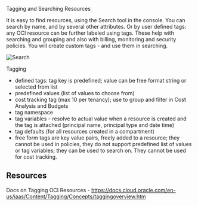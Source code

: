 Tagging and Searching Resources

It is easy to find resources, using the Search tool in the console. You can search by name, and by several other attributes. Or by user defined tags: any OCI resource can be further labeled using tags. These help with searching and grouping and also with billing, monitoring and security policies. You will create custom tags - and use them in searching. 

![Search](/RedExpertAlliance/courses/oci-course/introduction-to-oci/assets/oci-intro-search.png)

Tagging

- defined tags: tag key is predefined; value can be free format string or selected from list
- predefined values (list of values to choose from)
- cost tracking tag (max 10 per tenancy); use to group and filter in Cost Analysis and Budgets
- tag namespace
- tag variables - resolve to actual value when a resource is created and the tag is attached (principal name, principal type and date time)
- tag defaults (for all resources created in a compartment)
- free form tags are key value pairs, freely added to a resource; they cannot be used in policies, they do not support predefined list of values or tag variables; they can be used to search on. They cannot be used for cost tracking.  

## Resources
Docs on Tagging OCI Resources - https://docs.cloud.oracle.com/en-us/iaas/Content/Tagging/Concepts/taggingoverview.htm 